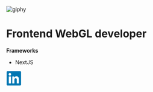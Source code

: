 ![giphy](https://user-images.githubusercontent.com/96449212/174452579-df5718fc-fadb-4658-8f95-7a485562fbdc.gif)

<!--
![GitHub Stats](https://github-readme-stats.vercel.app/api?username=Pieris128&theme=radical)
![Top Langs](https://github-readme-stats.vercel.app/api/top-langs/?username=Pieris128&layout=compact)
-->

<h1> Frontend WebGL developer </h1>

**Frameworks**

  
<ul>
  <li> NextJS </li>
</ul>

<p align="left"><a href="https://www.linkedin.com/in/matias-pier-espinosa-426199151/" target="_blank"> <img src="https://github.com/devicons/devicon/blob/master/icons/linkedin/linkedin-original.svg" alt="linkedIn" width="40" height="40"/></a></p> 
